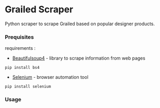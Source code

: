 # Grailed Scraper

Python scraper to scrape Grailed based on popular designer products.

### Prequisites

requirements : 
* [Beautifulsoup4](https://pypi.org/project/beautifulsoup4/) - library to scrape information from web pages
```
pip install bs4
```

* [Selenium](https://www.seleniumhq.org/) - browser automation tool
```
pip install selenium
```

### Usage
